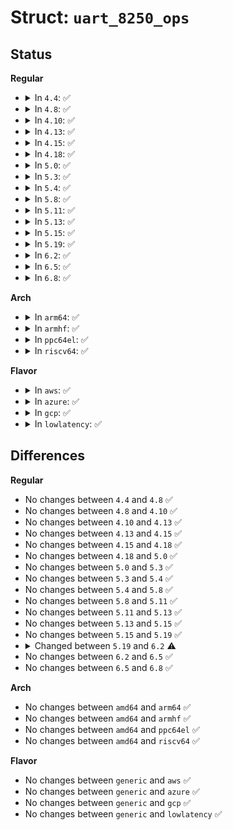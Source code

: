 # Struct: <code>uart_8250_ops</code>

## Status
<b>Regular</b>
<ul>
<li>
<details>
<summary>In <code>4.4</code>: ✅</summary>

```c
struct uart_8250_ops {
    int (*setup_irq)(struct uart_8250_port *);
    void (*release_irq)(struct uart_8250_port *);
};
```
</details>
</li>
<li>
<details>
<summary>In <code>4.8</code>: ✅</summary>

```c
struct uart_8250_ops {
    int (*setup_irq)(struct uart_8250_port *);
    void (*release_irq)(struct uart_8250_port *);
};
```
</details>
</li>
<li>
<details>
<summary>In <code>4.10</code>: ✅</summary>

```c
struct uart_8250_ops {
    int (*setup_irq)(struct uart_8250_port *);
    void (*release_irq)(struct uart_8250_port *);
};
```
</details>
</li>
<li>
<details>
<summary>In <code>4.13</code>: ✅</summary>

```c
struct uart_8250_ops {
    int (*setup_irq)(struct uart_8250_port *);
    void (*release_irq)(struct uart_8250_port *);
};
```
</details>
</li>
<li>
<details>
<summary>In <code>4.15</code>: ✅</summary>

```c
struct uart_8250_ops {
    int (*setup_irq)(struct uart_8250_port *);
    void (*release_irq)(struct uart_8250_port *);
};
```
</details>
</li>
<li>
<details>
<summary>In <code>4.18</code>: ✅</summary>

```c
struct uart_8250_ops {
    int (*setup_irq)(struct uart_8250_port *);
    void (*release_irq)(struct uart_8250_port *);
};
```
</details>
</li>
<li>
<details>
<summary>In <code>5.0</code>: ✅</summary>

```c
struct uart_8250_ops {
    int (*setup_irq)(struct uart_8250_port *);
    void (*release_irq)(struct uart_8250_port *);
};
```
</details>
</li>
<li>
<details>
<summary>In <code>5.3</code>: ✅</summary>

```c
struct uart_8250_ops {
    int (*setup_irq)(struct uart_8250_port *);
    void (*release_irq)(struct uart_8250_port *);
};
```
</details>
</li>
<li>
<details>
<summary>In <code>5.4</code>: ✅</summary>

```c
struct uart_8250_ops {
    int (*setup_irq)(struct uart_8250_port *);
    void (*release_irq)(struct uart_8250_port *);
};
```
</details>
</li>
<li>
<details>
<summary>In <code>5.8</code>: ✅</summary>

```c
struct uart_8250_ops {
    int (*setup_irq)(struct uart_8250_port *);
    void (*release_irq)(struct uart_8250_port *);
};
```
</details>
</li>
<li>
<details>
<summary>In <code>5.11</code>: ✅</summary>

```c
struct uart_8250_ops {
    int (*setup_irq)(struct uart_8250_port *);
    void (*release_irq)(struct uart_8250_port *);
};
```
</details>
</li>
<li>
<details>
<summary>In <code>5.13</code>: ✅</summary>

```c
struct uart_8250_ops {
    int (*setup_irq)(struct uart_8250_port *);
    void (*release_irq)(struct uart_8250_port *);
};
```
</details>
</li>
<li>
<details>
<summary>In <code>5.15</code>: ✅</summary>

```c
struct uart_8250_ops {
    int (*setup_irq)(struct uart_8250_port *);
    void (*release_irq)(struct uart_8250_port *);
};
```
</details>
</li>
<li>
<details>
<summary>In <code>5.19</code>: ✅</summary>

```c
struct uart_8250_ops {
    int (*setup_irq)(struct uart_8250_port *);
    void (*release_irq)(struct uart_8250_port *);
};
```
</details>
</li>
<li>
<details>
<summary>In <code>6.2</code>: ✅</summary>

```c
struct uart_8250_ops {
    int (*setup_irq)(struct uart_8250_port *);
    void (*release_irq)(struct uart_8250_port *);
    void (*setup_timer)(struct uart_8250_port *);
};
```
</details>
</li>
<li>
<details>
<summary>In <code>6.5</code>: ✅</summary>

```c
struct uart_8250_ops {
    int (*setup_irq)(struct uart_8250_port *);
    void (*release_irq)(struct uart_8250_port *);
    void (*setup_timer)(struct uart_8250_port *);
};
```
</details>
</li>
<li>
<details>
<summary>In <code>6.8</code>: ✅</summary>

```c
struct uart_8250_ops {
    int (*setup_irq)(struct uart_8250_port *);
    void (*release_irq)(struct uart_8250_port *);
    void (*setup_timer)(struct uart_8250_port *);
};
```
</details>
</li>
</ul>
<b>Arch</b>
<ul>
<li>
<details>
<summary>In <code>arm64</code>: ✅</summary>

```c
struct uart_8250_ops {
    int (*setup_irq)(struct uart_8250_port *);
    void (*release_irq)(struct uart_8250_port *);
};
```
</details>
</li>
<li>
<details>
<summary>In <code>armhf</code>: ✅</summary>

```c
struct uart_8250_ops {
    int (*setup_irq)(struct uart_8250_port *);
    void (*release_irq)(struct uart_8250_port *);
};
```
</details>
</li>
<li>
<details>
<summary>In <code>ppc64el</code>: ✅</summary>

```c
struct uart_8250_ops {
    int (*setup_irq)(struct uart_8250_port *);
    void (*release_irq)(struct uart_8250_port *);
};
```
</details>
</li>
<li>
<details>
<summary>In <code>riscv64</code>: ✅</summary>

```c
struct uart_8250_ops {
    int (*setup_irq)(struct uart_8250_port *);
    void (*release_irq)(struct uart_8250_port *);
};
```
</details>
</li>
</ul>
<b>Flavor</b>
<ul>
<li>
<details>
<summary>In <code>aws</code>: ✅</summary>

```c
struct uart_8250_ops {
    int (*setup_irq)(struct uart_8250_port *);
    void (*release_irq)(struct uart_8250_port *);
};
```
</details>
</li>
<li>
<details>
<summary>In <code>azure</code>: ✅</summary>

```c
struct uart_8250_ops {
    int (*setup_irq)(struct uart_8250_port *);
    void (*release_irq)(struct uart_8250_port *);
};
```
</details>
</li>
<li>
<details>
<summary>In <code>gcp</code>: ✅</summary>

```c
struct uart_8250_ops {
    int (*setup_irq)(struct uart_8250_port *);
    void (*release_irq)(struct uart_8250_port *);
};
```
</details>
</li>
<li>
<details>
<summary>In <code>lowlatency</code>: ✅</summary>

```c
struct uart_8250_ops {
    int (*setup_irq)(struct uart_8250_port *);
    void (*release_irq)(struct uart_8250_port *);
};
```
</details>
</li>
</ul>

## Differences
<b>Regular</b>
<ul>
<li>
No changes between <code>4.4</code> and <code>4.8</code> ✅
</li>
<li>
No changes between <code>4.8</code> and <code>4.10</code> ✅
</li>
<li>
No changes between <code>4.10</code> and <code>4.13</code> ✅
</li>
<li>
No changes between <code>4.13</code> and <code>4.15</code> ✅
</li>
<li>
No changes between <code>4.15</code> and <code>4.18</code> ✅
</li>
<li>
No changes between <code>4.18</code> and <code>5.0</code> ✅
</li>
<li>
No changes between <code>5.0</code> and <code>5.3</code> ✅
</li>
<li>
No changes between <code>5.3</code> and <code>5.4</code> ✅
</li>
<li>
No changes between <code>5.4</code> and <code>5.8</code> ✅
</li>
<li>
No changes between <code>5.8</code> and <code>5.11</code> ✅
</li>
<li>
No changes between <code>5.11</code> and <code>5.13</code> ✅
</li>
<li>
No changes between <code>5.13</code> and <code>5.15</code> ✅
</li>
<li>
No changes between <code>5.15</code> and <code>5.19</code> ✅
</li>
<li>
<details>
<summary>Changed between <code>5.19</code> and <code>6.2</code> ⚠️</summary>
<ul>
<li>
<b>Field added. </b>
<code>void (*setup_timer)(struct uart_8250_port *)</code>
</li>
</ul>
</details>
</li>
<li>
No changes between <code>6.2</code> and <code>6.5</code> ✅
</li>
<li>
No changes between <code>6.5</code> and <code>6.8</code> ✅
</li>
</ul>
<b>Arch</b>
<ul>
<li>
No changes between <code>amd64</code> and <code>arm64</code> ✅
</li>
<li>
No changes between <code>amd64</code> and <code>armhf</code> ✅
</li>
<li>
No changes between <code>amd64</code> and <code>ppc64el</code> ✅
</li>
<li>
No changes between <code>amd64</code> and <code>riscv64</code> ✅
</li>
</ul>
<b>Flavor</b>
<ul>
<li>
No changes between <code>generic</code> and <code>aws</code> ✅
</li>
<li>
No changes between <code>generic</code> and <code>azure</code> ✅
</li>
<li>
No changes between <code>generic</code> and <code>gcp</code> ✅
</li>
<li>
No changes between <code>generic</code> and <code>lowlatency</code> ✅
</li>
</ul>
